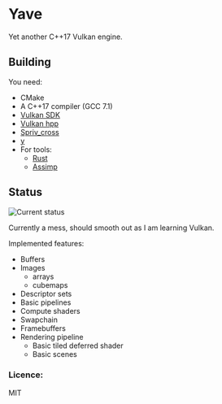 # Yave
Yet another C++17 Vulkan engine.

## Building
You need:
 * CMake
 * A C++17 compiler (GCC 7.1)
 * [Vulkan SDK](https://lunarg.com/vulkan-sdk/)
 * [Vulkan hpp](https://github.com/KhronosGroup/Vulkan-Hpp)
 * [Spriv_cross](https://github.com/KhronosGroup/SPIRV-Cross)
 * [y](https://github.com/gan74/y)
 * For tools:
   * [Rust](https://www.rust-lang.org/en-US/)
   * [Assimp](http://assimp.sourceforge.net/)

## Status

![Current status](http://i.imgur.com/x7Cuyeg.png)


Currently a mess, should smooth out as I am learning Vulkan.

Implemented features:
 * Buffers
 * Images
   * arrays
   * cubemaps
 * Descriptor sets
 * Basic pipelines
 * Compute shaders
 * Swapchain
 * Framebuffers
 * Rendering pipeline
   * Basic tiled deferred shader
   * Basic scenes


### Licence:
MIT
 
